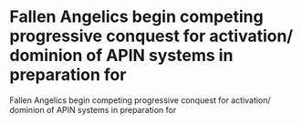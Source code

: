 # Fallen Angelics begin competing progressive conquest for activation/ dominion of APIN systems in preparation for

Fallen Angelics begin competing progressive conquest for activation/ dominion of APIN systems in preparation for